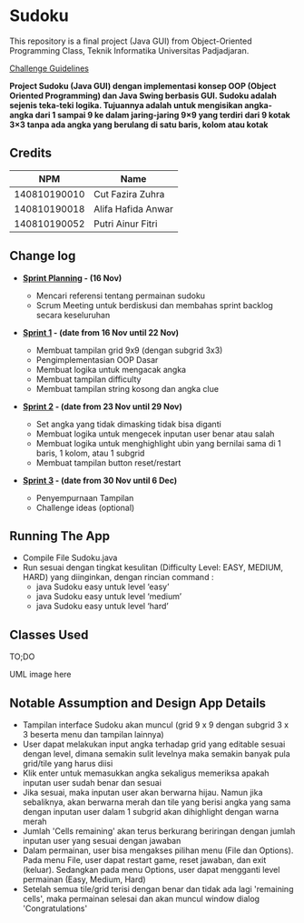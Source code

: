 # Sudoku

This repository is a final project (Java GUI) from Object-Oriented Programming Class, Teknik Informatika Universitas Padjadjaran. 

[Challenge Guidelines](challenge-guideline.md)

**Project Sudoku (Java GUI) dengan implementasi konsep OOP (Object Oriented Programming) dan Java Swing berbasis GUI. Sudoku adalah sejenis teka-teki logika. Tujuannya adalah untuk mengisikan angka-angka dari 1 sampai 9 ke dalam jaring-jaring 9×9 yang terdiri dari 9 kotak 3×3 tanpa ada angka yang berulang di satu baris, kolom atau kotak**

## Credits
| NPM           | Name                 |
| ------------- |----------------------|
| 140810190010  | Cut Fazira Zuhra     |
| 140810190018  | Alifa Hafida Anwar   |
| 140810190052  | Putri Ainur Fitri    |

## Change log
- **[Sprint Planning](changelog/sprint-planning.md) - (16 Nov)** 
   -  Mencari referensi tentang permainan sudoku
   -  Scrum Meeting untuk berdiskusi dan membahas sprint backlog secara keseluruhan

- **[Sprint 1](changelog/sprint-1.md) - (date from 16 Nov until 22 Nov)** 
   - Membuat tampilan grid 9x9 (dengan subgrid 3x3)
   - Pengimplementasian OOP Dasar
   - Membuat logika untuk mengacak angka
   - Membuat tampilan difficulty
   - Membuat tampilan string kosong dan angka clue

- **[Sprint 2](changelog/sprint-2.md) - (date from 23 Nov until 29 Nov)** 
   - Set angka yang tidak dimasking tidak bisa diganti
   - Membuat logika untuk mengecek inputan user benar atau salah
   - Membuat logika untuk menghighlight ubin yang bernilai sama di 1 baris, 1 kolom, atau 1 subgrid
   - Membuat tampilan button reset/restart
   
- **[Sprint 3](changelog/sprint-3.md) - (date from 30 Nov until 6 Dec)** 
   - Penyempurnaan Tampilan
   - Challenge ideas (optional)

## Running The App

- Compile File Sudoku.java
- Run sesuai dengan tingkat kesulitan (Difficulty Level: EASY, MEDIUM, HARD) yang diinginkan, dengan rincian command :
   - java Sudoku easy untuk level ‘easy’
   - java Sudoku easy untuk level ‘medium’
   - java Sudoku easy untuk level ‘hard’

## Classes Used

TO;DO

UML image here

## Notable Assumption and Design App Details

- Tampilan interface Sudoku akan muncul (grid 9 x 9 dengan subgrid 3 x 3 beserta menu dan tampilan lainnya)
- User dapat melakukan input angka terhadap grid yang editable sesuai dengan level, dimana semakin sulit levelnya maka semakin banyak pula grid/tile yang harus diisi
- Klik enter untuk memasukkan angka sekaligus memeriksa apakah inputan user sudah benar dan sesuai
- Jika sesuai, maka inputan user akan berwarna hijau. Namun jika sebaliknya, akan berwarna merah dan tile yang berisi angka yang sama dengan inputan user dalam 1 subgrid akan dihighlight dengan warna merah
- Jumlah 'Cells remaining' akan terus berkurang beriringan dengan jumlah inputan user yang sesuai dengan jawaban
- Dalam permainan, user bisa mengakses pilihan menu (File dan Options). Pada menu File, user dapat restart game, reset jawaban, dan exit (keluar). Sedangkan pada menu Options, user dapat mengganti level permainan (Easy, Medium, Hard)
- Setelah semua tile/grid terisi dengan benar dan tidak ada lagi 'remaining cells', maka permainan selesai dan akan muncul window dialog 'Congratulations'